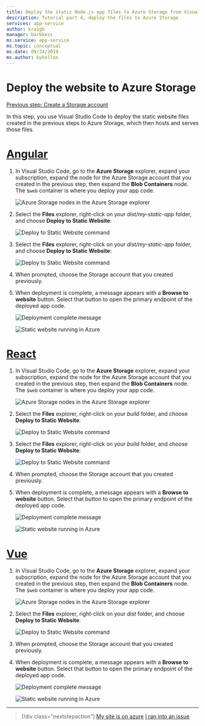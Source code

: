 ```yaml
---
title: Deploy the static Node.js app files to Azure Storage from Visual Studio Code
description: Tutorial part 4, deploy the files to Azure Storage
services: app-service
author: kraigb
manager: barbkess
ms.service: app-service
ms.topic: conceptual
ms.date: 09/24/2019
ms.author: buhollan
---
```


# Deploy the website to Azure Storage

[Previous step: Create a Storage account](tutorial-vscode-static-website-node-03.md)

In this step, you use Visual Studio Code to deploy the static website files created in the previous steps to Azure Storage, which then hosts and serves those files.

# [Angular](#tab/angular)

1. In Visual Studio Code, go to the **Azure Storage** explorer, expand your subscription, expand the node for the Azure Storage account that you created in the previous step, then expand the **Blob Containers** node. The `$web` container is where you deploy your app code.

   ![Azure Storage nodes in the Azure Storage explorer](media/static-website/storage-nodes.png)

1. Select the **Files** explorer, right-click on your _dist/my-static-app_ folder, and choose **Deploy to Static Website**:

    ![Deploy to Static Website command](media/static-website/deploy-build-angular.png)

1. Select the **Files** explorer, right-click on your _dist/my-static-app_ folder, and choose **Deploy to Static Website**:

    ![Deploy to Static Website command](media/static-website/deploy-build-angular.png)

1. When prompted, choose the Storage account that you created previously.

1. When deployment is complete, a message appears with a **Browse to website** button. Select that button to open the primary endpoint of the deployed app code.

    ![Deployment complete message](media/static-website/deployment-complete.png)

    ![Static website running in Azure](media/static-website/azure-app-angular.png)

# [React](#tab/react)

1. In Visual Studio Code, go to the **Azure Storage** explorer, expand your subscription, expand the node for the Azure Storage account that you created in the previous step, then expand the **Blob Containers** node. The `$web` container is where you deploy your app code.

   ![Azure Storage nodes in the Azure Storage explorer](media/static-website/storage-nodes.png)

1. Select the **Files** explorer, right-click on your _build_ folder, and choose **Deploy to Static Website**:

    ![Deploy to Static Website command](media/static-website/deploy-build-react.png)

1. Select the **Files** explorer, right-click on your _build_ folder, and choose **Deploy to Static Website**:

    ![Deploy to Static Website command](media/static-website/deploy-build-react.png)

1. When prompted, choose the Storage account that you created previously.

1. When deployment is complete, a message appears with a **Browse to website** button. Select that button to open the primary endpoint of the deployed app code.

    ![Deployment complete message](media/static-website/deployment-complete.png)

    ![Static website running in Azure](media/static-website/azure-app-react.png)

# [Vue](#tab/vue)

1. In Visual Studio Code, go to the **Azure Storage** explorer, expand your subscription, expand the node for the Azure Storage account that you created in the previous step, then expand the **Blob Containers** node. The `$web` container is where you deploy your app code.

   ![Azure Storage nodes in the Azure Storage explorer](media/static-website/storage-nodes.png)

1. Select the **Files** explorer, right-click on your _dist_ folder, and choose **Deploy to Static Website**:

    ![Deploy to Static Website command](media/static-website/deploy-build-vue.png)

1. When prompted, choose the Storage account that you created previously.

1. When deployment is complete, a message appears with a **Browse to website** button. Select that button to open the primary endpoint of the deployed app code.

    ![Deployment complete message](media/static-website/deployment-complete.png)

    ![Static website running in Azure](media/static-website/azure-app-vue.png)

---

> [!div class="nextstepaction"]
> [My site is on azure](tutorial-vscode-static-website-node-05.md) [I ran into an issue](https://www.research.net/r/PWZWZ52?tutorial=node-deployment-staticwebsite&step=create-storage)
